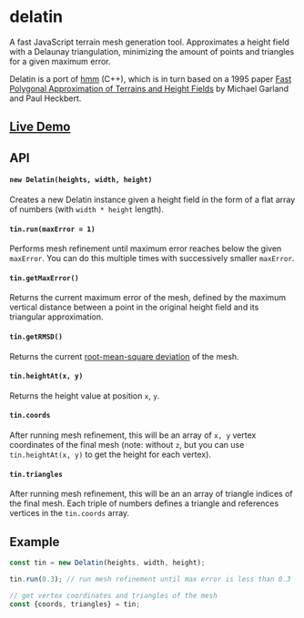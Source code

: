 # delatin

A fast JavaScript terrain mesh generation tool. Approximates a height field with a Delaunay triangulation, minimizing the amount of points and triangles for a given maximum error.

Delatin is a port of [hmm](https://github.com/fogleman/hmm) (C++), which is in turn based on a 1995 paper [Fast Polygonal Approximation of Terrains and Height Fields](http://mgarland.org/files/papers/scape.pdf) by Michael Garland and Paul Heckbert.

## [Live Demo](https://mapbox.github.io/delatin/)

## API

#### `new Delatin(heights, width, height)`

Creates a new Delatin instance given a height field in the form of a flat array of numbers (with `width * height` length).

#### `tin.run(maxError = 1)`

Performs mesh refinement until maximum error reaches below the given `maxError`. You can do this multiple times with successively smaller `maxError`.

#### `tin.getMaxError()`

Returns the current maximum error of the mesh, defined by the maximum vertical distance between a point in the original height field and its triangular approximation.

#### `tin.getRMSD()`

Returns the current [root-mean-square deviation](https://en.wikipedia.org/wiki/Root-mean-square_deviation) of the mesh.

#### `tin.heightAt(x, y)`

Returns the height value at position `x`, `y`.

#### `tin.coords`

After running mesh refinement, this will be an array of `x, y` vertex coordinates of the final mesh (note: without `z`, but you can use `tin.heightAt(x, y)` to get the height for each vertex).

#### `tin.triangles`

After running mesh refinement, this will be an an array of triangle indices of the final mesh. Each triple of numbers defines a triangle and references vertices in the `tin.coords` array.

## Example

```js
const tin = new Delatin(heights, width, height);

tin.run(0.3); // run mesh refinement until max error is less than 0.3

// get vertex coordinates and triangles of the mesh
const {coords, triangles} = tin;
````
